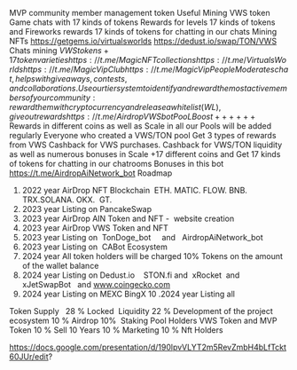 MVP community member management token
Useful Mining VWS token     Game chats with 17 kinds of tokens
Rewards for levels 17 kinds of tokens and 
Fireworks rewards 17 kinds of tokens for chatting in our chats
Mining NFTs https://getgems.io/virtualsworlds
https://dedust.io/swap/TON/VWS
Chats  mining $VWS tokens + 17 token varieties https://t.me/MagicNFTcollections https://t.me/VirtualsWorlds https://t.me/MagicVipClub https://t.me/MagicVipPeople 
Moderates chat, helps with giveaways, contests, and collaborations. Use our tier system to identify and reward the most active members of your community: reward them with cryptocurrency and release a whitelist (WL), give out rewards https://t.me/AirdropVWSbot
PooL Boost ++++++$ Rewards in different coins as well as Scale in all our Pools will be added regularly Everyone who created a VWS/TON pool Get 3 types of rewards from VWS Cashback for VWS purchases. Cashback for VWS/TON liquidity as well as numerous bonuses in Scale +17 different coins and Get 17 kinds of tokens for chatting in our chatrooms 
Bonuses   in this bot https://t.me/AirdropAiNetwork_bot
Roadmap
1. 2022 year AirDrop NFT Blockchain  ETH. MATIC. FLOW. BNB. TRX.SOLANA. OKX.  GT.
2. 2023 year Listing on PancakeSwap
3. 2023 year AirDrop AIN Token and NFT -  website creation
4. 2023 year AirDrop VWS Token and NFT
5. 2023 year Listing on  TonDoge_bot     and   AirdropAiNetwork_bot
6. 2023 year Listing on  CABot Ecosystem
7. 2024 year All token holders will be charged 10% Tokens on the amount of the wallet balance
8. 2024 year Listing on Dedust.io    STON.fi and  xRocket  and   xJetSwapBot   and www.coingecko.com
9. 2024 year Listing on MEXC BingX
10 .2024 year Listing all

Token Supply   
28 % Locked  Liquidity
22 % Development of the project ecosystem
10 % Airdrop
10%  Staking Pool Holders VWS Token and MVP Token
10 % Sell 10 Years
10 % Marketing
10 % Nft Holders

https://docs.google.com/presentation/d/190lpvVLYT2m5RevZmbH4bLfTckt60JUr/edit?
